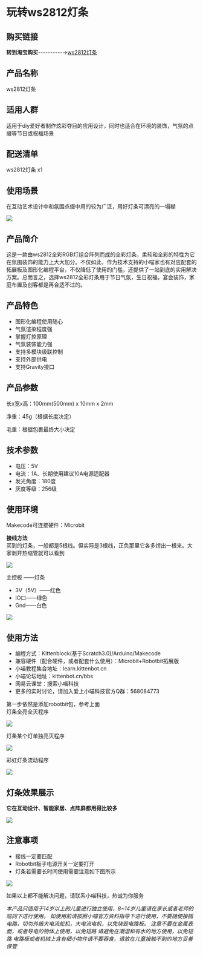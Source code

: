 # 玩转ws2812灯条

## 购买链接

__转到淘宝购买__----------→[ws2812灯条](https://item.taobao.com/item.htm?spm=a1z10.3-c-s.w4002-17001215033.45.5933762eKLI1ja&id=566497375844)

## 产品名称 

ws2812灯条

## 适用人群

适用于diy爱好者制作炫彩夺目的应用设计，同时也适合在环境的装饰，气氛的点缀等节日或祝福场景

## 配送清单

ws2812灯条 x1

## 使用场景

在互动艺术设计中和氛围点缀中用的较为广泛，用好灯条可漂亮的一塌糊

![](./light/shiyongchangjing.png) 

## 产品简介

这是一款由ws2812全彩RGB灯组合阵列而成的全彩灯条，柔软和全彩的特性为它在氛围装饰的能力上大大加分。不仅如此，作为技术支持的小喵家也有对应配套的拓展板及图形化编程平台，不仅降低了使用的门槛，还提供了一站到底的实用解决方案。总而言之，选择ws2812全彩灯条用于节日气氛，生日祝福，宴会装饰，家庭布置及创客都是再合适不过的。

## 产品特色

- 图形化编程使用随心
- 气氛渲染程度强
- 掌握灯控原理
- 气氛装饰能力强
- 支持多模块级联控制
- 支持外部供电
- 支持Gravity接口

## 产品参数 

长x宽x高：100mm(500mm) x 10mm x 2mm

净重：45g（根据长度决定）

毛重：根据包裹最终大小决定

## 技术参数

- 电压：5V
- 电流：1A、长期使用建议10A电源适配器
- 发光角度：180度
- 灰度等级：256级

## 使用环境

Makecode可连接硬件：Microbit


**接线方法**  
买到的灯条，一般都是5根线。但实际是3根线，正负那里它各多焊出一根来。大家剥开热缩管就可以看到  

![](./light/jiexian1.png)  

主控板 ——灯条  

- 3V（5V）——红色
- IO口——绿色
- Gnd——白色  
  
![](./light/jiexian2.png)  
  
## 使用方法

- 编程方式：Kittenblock(基于Scratch3.0)/Arduino/Makecode
- 兼容硬件（配合硬件，或者配套什么使用）：Microbit+Robotbit拓展版
- 小喵教程集合地址：learn.kittenbot.cn
- 小喵论坛地址：kittenbot.cn/bbs
- 网易云课堂：搜索小喵科技
- 更多的实时讨论，请加入爱上小喵科技官方Q群：568084773

第一步依然是添加robotbit包，参考上面  
灯条全亮全灭程序  

![](./light/makecode3.png)  

灯条某个灯单独亮灭程序  

![](./light/makecode4.png)  

彩虹灯条流动程序  

![](./light/makecode5.png)  

## 灯条效果展示
**它在互动设计、智能家居、点阵屏都用得比较多**  

![](./light/xiaoguo1.gif)  

## 注意事项   
    
- 接线一定要匹配
- Robotbit板子电源开关一定要打开   
- 灯条若需要长时间使用需要注意如下图所示   

![](./light/tips.png)  
  
如果以上都不能解决问题，请联系小喵科技，热诚为你服务  


_本产品只适用于14岁以上的儿童进行独立使用，8~14岁儿童请在家长或者老师的陪同下进行使用。
如使用前请按照小喵官方资料指导下进行使用，不要随便接插电路，切勿外接大电流舵机，大电流电机，以免烧毁电路板。
注意不要在金属表面，或者导电的物体上使用，以免短路
请避免在潮湿和有水的地方使用，以免短路
电路板或者机械上含有细小物件请不要吞食，请放在儿童接触不到的地方妥善保管_
